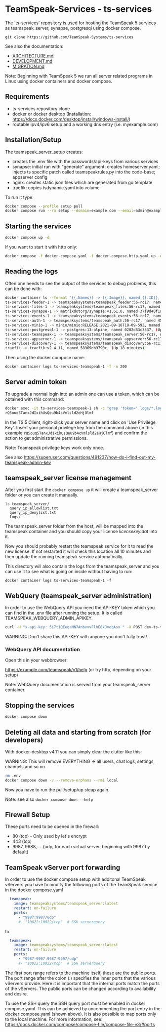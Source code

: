 # TeamSpeak-Services - ts-services

The 'ts-services' repository is used for hosting the TeamSpeak 5 services as teamspeak_server, synapse, postgresql using docker compose.

    git clone https://github.com/TeamSpeak-Systems/ts-services

See also the documentation: 
* [ARCHITECTURE.md](ARCHITECTURE.md)
* [DEVELOPMENT.md](DEVELOPMENT.md)
* [MIGRATION.md](MIGRATION.md)

Note: Beginning with TeamSpeak 5 we run all server related programs in Linux using docker containers and docker compose.

## Requirements
* ts-services repository clone
* docker or docker desktop (Installation: https://docs.docker.com/desktop/install/windows-install/)
* routable ipv4/ipv6 setup and a working dns entry (i.e. myexample.com)

## Installation/Setup

The teamspeak_server_setup creates:
* creates the .env file with the passwords/api-keys from various services
* synapse: initial run with "generate" argument: creates homeserver.yaml; injects ts specific patch called teamspeakrules.py into the code-base; appserver config
* nginx: creates static json files which are generated from go template
* traefik: copies tsdynamic.yaml into volume

To run it type:
```sh
docker compose --profile setup pull
docker compose run --rm setup --domain=example.com --email=admin@example.com
```

## Starting the services

```sh
docker compose up -d
```

If you want to start it with http only:
```sh
docker compose -f docker-compose.yaml -f docker-compose.http.yaml up -d
```

## Reading the logs

Often one needs to see the output of the services to debug problems, this can be done with:

```sh
docker container ls --format "{{.Names}} -> {{.Image}}, named {{.ID}}, ({{.Status}})"
ts-services-feeder-1 -> teamspeaksystems/teamspeak_feeder:56-rc17, named 514a608b31d4, (Up 18 minutes)
ts-services-files-1 -> teamspeaksystems/teamspeak_files:56-rc17, named 17c126486a15, (Up 18 minutes)
ts-services-synapse-1 -> matrixdotorg/synapse:v1.61.0, named 37f9d40f1a90, (Up 18 minutes (healthy))
ts-services-events-1 -> teamspeaksystems/teamspeak_events:56-rc17, named 9a3076638cc3, (Up 18 minutes)
ts-services-auth-1 -> teamspeaksystems/teamspeak_auth:56-rc17, named 45889ef0d054, (Up 18 minutes)
ts-services-minio-1 -> minio/minio:RELEASE.2021-09-18T18-09-59Z, named 060fa3c98bce, (Up 18 minutes)
ts-services-postgresql-1 -> postgres:13-alpine, named 0202d83c3337, (Up 18 minutes)
ts-services-teamspeak-1 -> teamspeaksystems/teamspeak_server:56-rc17, named 82b7f960c8ac, (Up 18 minutes)
ts-services-appserver-1 -> teamspeaksystems/teamspeak_appserver:56-rc17, named 454612fb9603, (Up 17 minutes)
ts-services-discovery-1 -> teamspeaksystems/teamspeak_discovery:56-rc17, named 844e0ccd231d, (Up 18 minutes)
traefik -> traefik:v2.4.11, named 58969db9790c, (Up 18 minutes)
```

Then using the docker compose name:
```sh
docker container logs ts-services-teamspeak-1 -f -n 200
```

## Server admin token

To upgrade a normal login into an admin one can use a token, which can be obtained with this command:

```sh
docker exec -it ts-services-teamspeak-1 sh -c "grep 'token=' logs/*.log | cut -d '=' -f 2"
rQ5ouq5TanxJdIxihUsQeu9b4cVmlsld2eHjOlmf
```

In the TS 5 Client, right-click your server name and click on 'Use Privilege Key'. Insert your personal privilege key from the command above (in this example `rQ5ouq5TanxJdIxihUsQeu9b4cVmlsld2eHjOlmf`) and confirm the action to get administrative permissions.

Note: Teamspeak privilege keys work only once.

See also https://superuser.com/questions/491237/how-do-i-find-out-my-teamspeak-admin-key

## teamspeak_server license management

After you first start the `docker compose up` it will create a teamspeak_server folder or you can create it manually.

    ls teamspeak_server/
      query_ip_allowlist.txt
      query_ip_denylist.txt
      logs/

The teamspeak_server folder from the host, will be mapped into the teamspeak container and you should copy your license *licensekey.dat* into it.

Now you should probably restart the teamspeak service for it to read the new license. If not restarted it will check this location all 10 minutes and then update the running teamspeak service automatically.

This directory will also contain the logs from the teamspeak_server and you can use it to see what is going on inside without having to run:

    docker container logs ts-services-teamspeak-1 -f

## WebQuery (teamspeak_server administration)

In order to use the WebQuery API you need the API-KEY token which you can find in the .env file after running the setup.
It is called TEAMSPEAK_WEBQUERY_ADMIN_APIKEY.

```sh
curl -H "x-api-key: 5i7t1QEeqaNN7AnbvvvFlhE8xJvoqAsx " -X POST dev-ts-test.teamspeak.com:10080/119/serverstop
```

WARNING: Don't share this API-KEY with anyone you don't fully trust!

### WebQuery API documentation

Open this in your webbrowser:

https://example.com/teamspeak/v1/help (or try http, depending on your setup)

Note: WebQuery documentation is served from your teamspeak_server container.

## Stopping the services

```sh
docker compose down
```

## Deleting all data and starting from scratch (for developers)

With docker-desktop v4.11 you can simply clear the clutter like this:

WARNING: This will remove EVERYTHING -> all users, chat logs, settings, channels and so on.

```sh
rm .env
docker compose down -v --remove-orphans --rmi local
```

Now you have to run the pull/setup/up steap again.

Note: see also `docker compose down --help`


## Firewall Setup
These ports need to be opened in the firewall:
- 80 (tcp) - Only used by let's encrypt
- 443 (tcp)
- 9987, 9988, ... (udp, for each virtual server, beginning with 9987 by default)

## TeamSpeak vServer port forwarding
In order to use the docker compose setup with additonal TeamSpeak vServers you have to modify the following ports of the TeamSpeak service in the docker compose.yaml
```yaml
  teamspeak:
    image: teamspeaksystems/teamspeak_server:latest
    restart: on-failure
    ports:
      - "9987:9987/udp"
      #- "10022:10022/tcp"  # SSH serverquery
```
to
```yaml
  teamspeak:
    image: teamspeaksystems/teamspeak_server:latest
    restart: on-failure
    ports:
      - "9987-9997:9987-9997/udp"
      #- "10022:10022/tcp"  # SSH serverquery
```
The first port range refers to the machine itself, these are the public ports. The port range after the colon (:) specifies the inner ports that the various vServers provide. Here it is important that the internal ports match the ports of the vServers. The public ports can be changed according to availability and desire.

To use the SSH query the SSH query port must be enabled in docker compose.yaml. This can be achieved by uncommenting the port entry in the docker compose.yaml (shown above). It is also possible to map ports only to the local machine. For more information, see: https://docs.docker.com/compose/compose-file/compose-file-v3/#ports
